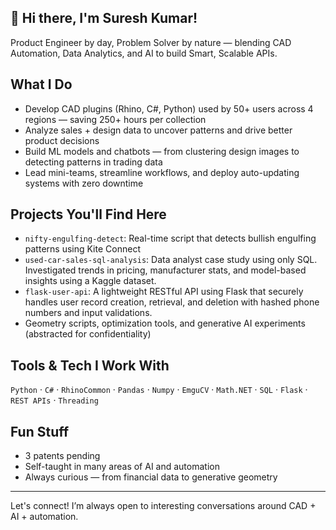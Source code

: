 ## 👋 Hi there, I'm Suresh Kumar!

Product Engineer by day, Problem Solver by nature — blending CAD Automation, Data Analytics, and AI to build Smart, Scalable APIs.

## What I Do

- Develop CAD plugins (Rhino, C#, Python) used by 50+ users across 4 regions — saving 250+ hours per collection
- Analyze sales + design data to uncover patterns and drive better product decisions
- Build ML models and chatbots — from clustering design images to detecting patterns in trading data
- Lead mini-teams, streamline workflows, and deploy auto-updating systems with zero downtime

## Projects You'll Find Here
- `nifty-engulfing-detect`: Real-time script that detects bullish engulfing patterns using Kite Connect
- `used-car-sales-sql-analysis`: Data analyst case study using only SQL. Investigated trends in pricing, manufacturer stats, and model-based insights using a Kaggle dataset.
- `flask-user-api`: A lightweight RESTful API using Flask that securely handles user record creation, retrieval, and deletion with hashed phone numbers and input validations.
- Geometry scripts, optimization tools, and generative AI experiments (abstracted for confidentiality)

## Tools & Tech I Work With
`Python` · `C#` · `RhinoCommon` · `Pandas` · `Numpy` · `EmguCV` · `Math.NET` · `SQL` · `Flask` · `REST APIs` · `Threading`

## Fun Stuff
- 3 patents pending
- Self-taught in many areas of AI and automation
- Always curious — from financial data to generative geometry

---

Let's connect! I’m always open to interesting conversations around CAD + AI + automation.
